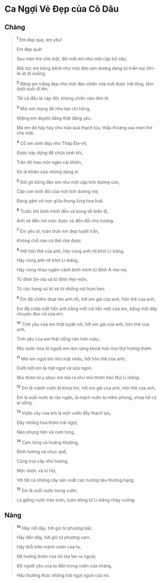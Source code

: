 # Ca Ngợi Vẻ Ðẹp của Cô Dâu

## Chàng

> <sup><b>1</b></sup> Em đẹp quá, em yêu!
> 
> Em đẹp quá!
> 
> Sau màn the che mặt, đôi mắt em như một cặp bồ câu;
> 
> Mái tóc em bồng bềnh như một đàn sơn dương đang từ triền núi Ghi-lê-át đi xuống.
> 
> <sup><b>2</b></sup> Răng em trắng đẹp như một đàn chiên vừa mới được hớt lông, tắm dưới suối đi lên,
> 
> Tất cả đều là cặp đôi, không chiếc nào đơn lẻ.
> 
> <sup><b>3</b></sup> Môi em mọng đỏ như tao chỉ hồng,
> 
> Miệng em duyên dáng thật đáng yêu.
> 
> Má em đỏ hây hây như nửa quả thạch lựu, thấp thoáng sau màn the che mặt.
> 
> <sup><b>4</b></sup> Cổ em xinh đẹp như Tháp Ða-vít,
> 
> Ðược xây dựng để chứa binh khí,
> 
> Trên đó treo một ngàn cái khiên,
> 
> Ðó là khiên của những dũng sĩ.
> 
> <sup><b>5</b></sup> Ðôi gò bồng đảo em như một cặp linh dương con,
> 
> Cặp con sinh đôi của một linh dương mẹ,
> 
> Ðang gặm cỏ non giữa thung lũng hoa huệ.
> 
> <sup><b>6</b></sup> Trước khi bình minh đến và bóng tối biến đi,
> 
> Anh sẽ đến núi mộc dược và đến đồi nhũ hương.
> 
> <sup><b>7</b></sup> Em yêu ơi, toàn thân em đẹp tuyệt trần,
> 
> Không chỗ nào có thể chê được.
> 
> <sup><b>8</b></sup> Hỡi hôn thê của anh, hãy cùng anh rời khỏi Li-băng,
> 
> Hãy cùng anh rời khỏi Li-băng,
> 
> Hãy cùng nhau ngắm cảnh bình minh từ đỉnh A-ma-na,
> 
> Từ đỉnh Sê-nia và từ đỉnh Hẹt-môn,
> 
> Từ các hang sư tử và từ những núi hùm beo.
> 
> <sup><b>9</b></sup> Em đã chiếm đoạt tim anh rồi, hỡi em gái của anh, hôn thê của anh;
> 
> Em đã cướp mất hồn anh bằng một cái liếc mắt của em, bằng một dây chuyền đeo cổ của em.
>
> <sup><b>10</b></sup> Tình yêu của em thật tuyệt vời, hỡi em gái của anh, hôn thê của anh,
> 
> Tình yêu của em thật nồng nàn hơn rượu;
> 
> Mùi nước hoa từ người em làm sảng khoái hơn mọi thứ hương thơm.
> 
> <sup><b>11</b></sup> Môi em ngọt lịm như mật nhểu, hỡi hôn thê của anh;
> 
> Dưới lưỡi em là mật ngọt và sữa ngon.
> 
> Mùi thơm từ y phục em tỏa ra như mùi thơm trên Núi Li-băng.
> 
> <sup><b>12</b></sup> Em là mảnh vườn bị khóa kín, hỡi em gái của anh, hôn thê của anh,
> 
> Em là suối nước bị rào ngăn, là mạch nước bị niêm phong, chưa hề có ai uống.
> 
> <sup><b>13</b></sup> Vườn cây của em là một vườn đầy thạch lựu,
> 
> Ðầy những hoa thơm trái ngọt,
> 
> Nào phụng tiên và cam tùng,
> 
> <sup><b>14</b></sup> Cam tùng và hoàng khương,
> 
> Ðinh hương và nhục quế,
> 
> Cùng mọi cây nhũ hương,
> 
> Mộc dược và lư hội,
> 
> Với tất cả những cây sản xuất các hương liệu thượng hạng.
> 
> <sup><b>15</b></sup> Em là suối nước trong vườn,
> 
> Là giếng nước trào tuôn, tuôn dòng từ Li-băng chảy xuống.

## Nàng

> <sup><b>16</b></sup> Hãy nổi dậy, hỡi gió từ phương bắc.
> 
> Hãy đến đây, hỡi gió từ phương nam.
> 
> Hãy thổi trên mảnh vườn của ta,
> 
> Ðể hương thơm của nó tỏa lan ra ngoài;
> 
> Ðể người yêu của ta đến trong vườn của chàng,
> 
> Hầu thưởng thức những trái ngọt ngon của nó.